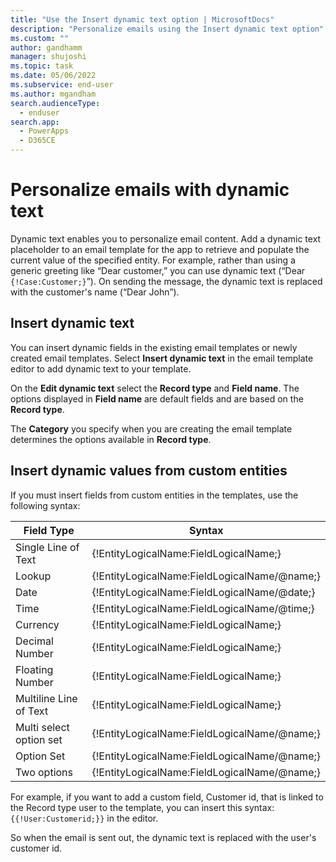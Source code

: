 ```yaml
---
title: "Use the Insert dynamic text option | MicrosoftDocs"
description: "Personalize emails using the Insert dynamic text option"
ms.custom: ""
author: gandhamm
manager: shujoshi
ms.topic: task
ms.date: 05/06/2022
ms.subservice: end-user
ms.author: mgandham
search.audienceType: 
  - enduser
search.app: 
  - PowerApps
  - D365CE
---
```



# Personalize emails with dynamic text

Dynamic text enables you to personalize email content. Add a dynamic text placeholder to an email template for the app to retrieve and populate the current value of the specified entity. For example, rather than using a generic greeting like “Dear customer,” you can use dynamic text (“Dear ``{!Case:Customer;}``”). On sending the message, the dynamic text is replaced with the customer's name (“Dear John”).

## Insert dynamic text

You can insert dynamic fields in the existing email templates or newly created email templates. Select **Insert dynamic text** in the email template editor to add dynamic text to your template.

On the **Edit dynamic text** select the **Record type** and **Field name**. The options displayed in **Field name** are default fields and are based on the **Record type**. 

The **Category** you specify when you are creating the email template determines the options available in **Record type**.

## Insert dynamic values from custom entities

If you must insert fields from custom entities in the templates, use the following syntax:

|Field Type  |Syntax  |
|----------|-----------|
|Single Line of Text |{!EntityLogicalName:FieldLogicalName;} |
|Lookup|{!EntityLogicalName:FieldLogicalName/@name;} |
|Date|{!EntityLogicalName:FieldLogicalName/@date;} |
|Time|{!EntityLogicalName:FieldLogicalName/@time;} |
|Currency |{!EntityLogicalName:FieldLogicalName;} |
|Decimal Number |{!EntityLogicalName:FieldLogicalName;} |
|Floating Number|{!EntityLogicalName:FieldLogicalName;} |
|Multiline Line of Text |{!EntityLogicalName:FieldLogicalName;} |
|Multi select option set|{!EntityLogicalName:FieldLogicalName/@name;} |
|Option Set |{!EntityLogicalName:FieldLogicalName/@name;} |
|Two options |{!EntityLogicalName:FieldLogicalName/@name;} |

For example, if you want to add a custom  field, Customer id, that is linked to the Record type user to the template, you can insert this syntax: ``{{!User:Customerid;}}`` in the editor.

So when the email is sent out, the dynamic text is replaced with the user's customer  id.
